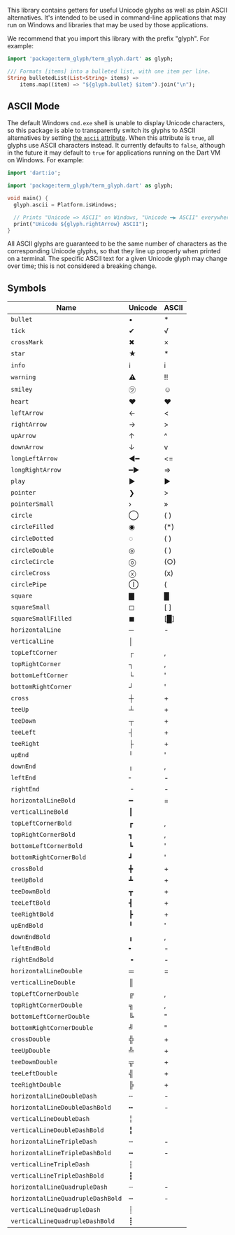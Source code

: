 This library contains getters for useful Unicode glyphs as well as plain ASCII
alternatives. It's intended to be used in command-line applications that may run
on Windows and libraries that may be used by those applications.

We recommend that you import this library with the prefix "glyph". For example:

```dart
import 'package:term_glyph/term_glyph.dart' as glyph;

/// Formats [items] into a bulleted list, with one item per line.
String bulletedList(List<String> items) =>
    items.map((item) => "${glyph.bullet} $item").join("\n");
```

## ASCII Mode

The default Windows `cmd.exe` shell is unable to display Unicode characters, so
this package is able to transparently switch its glyphs to ASCII alternatives by
setting [the `ascii` attribute][ascii]. When this attribute is `true`, all
glyphs use ASCII characters instead. It currently defaults to `false`, although
in the future it may default to `true` for applications running on the Dart VM
on Windows. For example:

[ascii]: https://www.dartdocs.org/documentation/term_glyph/latest/term_glyph/ascii.html

```dart
import 'dart:io';

import 'package:term_glyph/term_glyph.dart' as glyph;

void main() {
  glyph.ascii = Platform.isWindows;

  // Prints "Unicode => ASCII" on Windows, "Unicode ━▶ ASCII" everywhere else.
  print("Unicode ${glyph.rightArrow} ASCII");
}
```

All ASCII glyphs are guaranteed to be the same number of characters as the
corresponding Unicode glyphs, so that they line up properly when printed on a
terminal. The specific ASCII text for a given Unicode glyph may change over
time; this is not considered a breaking change.

## Symbols

<!-- DO NOT MODIFY BY HAND. USE tool/generate.dart. -->

Name | Unicode | ASCII
---- | ------- | -----
`bullet` | • | *
`tick` | ✔ | √
`crossMark` | ✖ | ×
`star` | ★ | *
`info` | ℹ | i
`warning` | ⚠ | !!
`smiley` | ㋡ | ☺
`heart` | ♥ | ♥
`leftArrow` | ← | <
`rightArrow` | → | >
`upArrow` | ↑ | ^
`downArrow` | ↓ | v
`longLeftArrow` | ◀━ | <=
`longRightArrow` | ━▶ | =>
`play` | ▶ | ►
`pointer` | ❯ | >
`pointerSmall` | › | »
`circle` | ◯ | ( )
`circleFilled` | ◉ | (*)
`circleDotted` | ◌ | ( )
`circleDouble` | ◎ | ( )
`circleCircle` | ⓞ | (○)
`circleCross` | ⓧ | (x)
`circlePipe` | Ⓘ | (|)
`square` | ▇ | █
`squareSmall` | ◻ | [ ]
`squareSmallFilled` | ◼ | [█]
`horizontalLine` | ─ | -
`verticalLine` | │ | |
`topLeftCorner` | ┌ | ,
`topRightCorner` | ┐ | ,
`bottomLeftCorner` | └ | '
`bottomRightCorner` | ┘ | '
`cross` | ┼ | +
`teeUp` | ┴ | +
`teeDown` | ┬ | +
`teeLeft` | ┤ | +
`teeRight` | ├ | +
`upEnd` | ╵ | '
`downEnd` | ╷ | ,
`leftEnd` | ╴ | -
`rightEnd` | ╶ | -
`horizontalLineBold` | ━ | =
`verticalLineBold` | ┃ | |
`topLeftCornerBold` | ┏ | ,
`topRightCornerBold` | ┓ | ,
`bottomLeftCornerBold` | ┗ | '
`bottomRightCornerBold` | ┛ | '
`crossBold` | ╋ | +
`teeUpBold` | ┻ | +
`teeDownBold` | ┳ | +
`teeLeftBold` | ┫ | +
`teeRightBold` | ┣ | +
`upEndBold` | ╹ | '
`downEndBold` | ╻ | ,
`leftEndBold` | ╸ | -
`rightEndBold` | ╺ | -
`horizontalLineDouble` | ═ | =
`verticalLineDouble` | ║ | |
`topLeftCornerDouble` | ╔ | ,
`topRightCornerDouble` | ╗ | ,
`bottomLeftCornerDouble` | ╚ | "
`bottomRightCornerDouble` | ╝ | "
`crossDouble` | ╬ | +
`teeUpDouble` | ╩ | +
`teeDownDouble` | ╦ | +
`teeLeftDouble` | ╣ | +
`teeRightDouble` | ╠ | +
`horizontalLineDoubleDash` | ╌ | -
`horizontalLineDoubleDashBold` | ╍ | -
`verticalLineDoubleDash` | ╎ | |
`verticalLineDoubleDashBold` | ╏ | |
`horizontalLineTripleDash` | ┄ | -
`horizontalLineTripleDashBold` | ┅ | -
`verticalLineTripleDash` | ┆ | |
`verticalLineTripleDashBold` | ┇ | |
`horizontalLineQuadrupleDash` | ┈ | -
`horizontalLineQuadrupleDashBold` | ┉ | -
`verticalLineQuadrupleDash` | ┊ | |
`verticalLineQuadrupleDashBold` | ┋ | |

<!-- END AUTO GENERATED. -->



